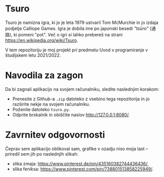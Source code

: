 # Tsuro
Tsuro je namizna igra, ki jo je leta 1979 ustvaril Tom McMurchie in jo izdaja podjetje Calliope Games. Igra je dobila ime po japonski besedi *"tsūro"* (通路), ki pomeni "pot". Več o igri si lahko prebereš na strani https://en.wikipedia.org/wiki/Tsuro. 

V tem repozitoriju je moj projekt pri predmetu Uvod v programiranje v študijskem letu 2021/2022.

# Navodila za zagon
Da bi zagnali aplikacijo na svojem računalniku, sledite naslednjim korakom:
- Prenesite z Github-a `.zip` datoteko z vsebino tega repozitorija in jo razširite nekje na svojem računalniku.
- Poženite datoteko `tsuro.py`.
- Odprite brskalnik in obiščite naslov http://127.0.0.1:8080/.

# Zavrnitev odgovornosti
Čeprav sem aplikacijo oblikoval sam, grafike v ozadju niso moja last – priredil sem jih po naslednjih slikah:
- slika zmaja: https://www.pinterest.de/pin/435160382744436436/,
- slika feniksa: https://www.pinterest.com/pin/738801513858225949/.